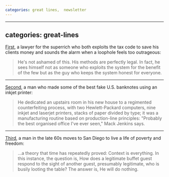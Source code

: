 ```yaml
---
categories: great lines,  newsletter
---
```


---
categories: great-lines
---

[First](https://www.nytimes.com/2003/12/21/magazine/the-way-we-live-now-12-21-03-encounter-the-loophole-artist.html), a lawyer for the superrich who both exploits the tax code to save his clients money and sounds the alarm when a loophole feels too outrageous:

> He's not ashamed of this. His methods are perfectly legal. In fact, he sees himself not as someone who exploits the system for the benefit of the few but as the guy who keeps the system honest for everyone.

***
[Second](https://www.wired.co.uk/article/the-inkjet-counterfeiter), a man who made some of the best fake U.S. banknotes using an inkjet printer:

> He dedicated an upstairs room in his new house to a regimented counterfeiting process, with two Hewlett-Packard computers, nine inkjet and laserjet printers, stacks of paper divided by type; it was a manufacturing routine based on production-line principles: "Probably the best organised office I've ever seen," Mack Jenkins says.

***
[Third](https://www.theatlantic.com/magazine/archive/1977/10/the-gentle-art-of-poverty/308241/), a man in the late 60s moves to San Diego to live a life of poverty and freedom:

> …a theory that time has repeatedly proved: Context is everything. In this instance, the question is, How does a legitimate buffet guest respond to the sight of another guest, presumably legitimate, who is busily looting the table? The answer is, He will do nothing.